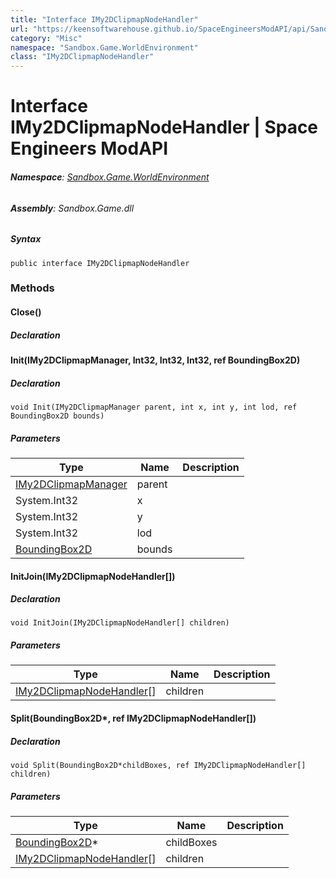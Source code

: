 ```yaml
---
title: "Interface IMy2DClipmapNodeHandler"
url: "https://keensoftwarehouse.github.io/SpaceEngineersModAPI/api/Sandbox.Game.WorldEnvironment.IMy2DClipmapNodeHandler.html"
category: "Misc"
namespace: "Sandbox.Game.WorldEnvironment"
class: "IMy2DClipmapNodeHandler"
---
```


# Interface IMy2DClipmapNodeHandler | Space Engineers ModAPI

###### **Namespace**: [Sandbox.Game.WorldEnvironment](https://keensoftwarehouse.github.io/SpaceEngineersModAPI/api/Sandbox.Game.WorldEnvironment.html)

###### **Assembly**: Sandbox.Game.dll

##### Syntax

```
public interface IMy2DClipmapNodeHandler
```

### Methods

#### Close()

##### Declaration

#### Init(IMy2DClipmapManager, Int32, Int32, Int32, ref BoundingBox2D)

##### Declaration

```
void Init(IMy2DClipmapManager parent, int x, int y, int lod, ref BoundingBox2D bounds)
```

##### Parameters

| Type | Name | Description |
| --- | --- | --- |
| [IMy2DClipmapManager](https://keensoftwarehouse.github.io/SpaceEngineersModAPI/api/Sandbox.Game.WorldEnvironment.IMy2DClipmapManager.html) | parent |     |
| System.Int32 | x   |     |
| System.Int32 | y   |     |
| System.Int32 | lod |     |
| [BoundingBox2D](https://keensoftwarehouse.github.io/SpaceEngineersModAPI/api/VRageMath.BoundingBox2D.html) | bounds |     |

#### InitJoin(IMy2DClipmapNodeHandler\[\])

##### Declaration

```
void InitJoin(IMy2DClipmapNodeHandler[] children)
```

##### Parameters

| Type | Name | Description |
| --- | --- | --- |
| [IMy2DClipmapNodeHandler](https://keensoftwarehouse.github.io/SpaceEngineersModAPI/api/Sandbox.Game.WorldEnvironment.IMy2DClipmapNodeHandler.html)\[\] | children |     |

#### Split(BoundingBox2D\*, ref IMy2DClipmapNodeHandler\[\])

##### Declaration

```
void Split(BoundingBox2D*childBoxes, ref IMy2DClipmapNodeHandler[] children)
```

##### Parameters

| Type | Name | Description |
| --- | --- | --- |
| [BoundingBox2D](https://keensoftwarehouse.github.io/SpaceEngineersModAPI/api/VRageMath.BoundingBox2D.html)\* | childBoxes |     |
| [IMy2DClipmapNodeHandler](https://keensoftwarehouse.github.io/SpaceEngineersModAPI/api/Sandbox.Game.WorldEnvironment.IMy2DClipmapNodeHandler.html)\[\] | children |     |